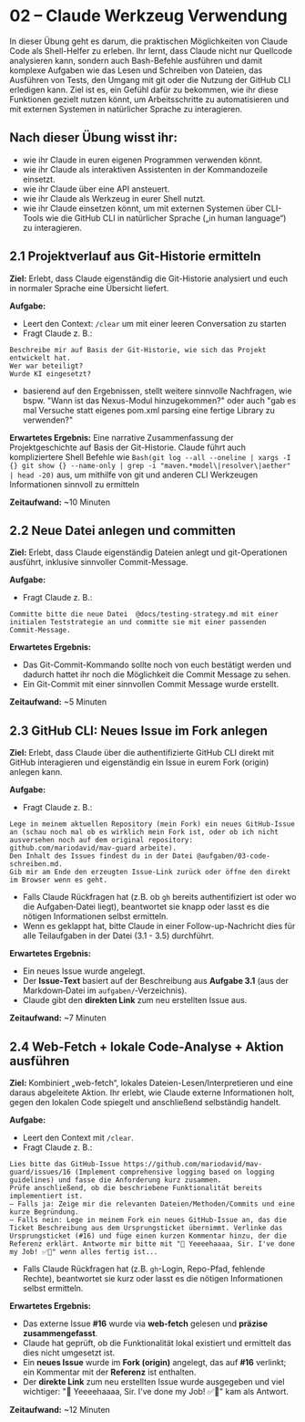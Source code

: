 # 02 – Claude Werkzeug Verwendung

In dieser Übung geht es darum, die praktischen Möglichkeiten von Claude Code als Shell-Helfer zu erleben. Ihr lernt, dass Claude nicht nur Quellcode analysieren kann, sondern auch Bash-Befehle ausführen und damit komplexe Aufgaben wie das Lesen und Schreiben von Dateien, das Ausführen von Tests, den Umgang mit git oder die Nutzung der GitHub CLI erledigen kann. Ziel ist es, ein Gefühl dafür zu bekommen, wie ihr diese Funktionen gezielt nutzen könnt, um Arbeitsschritte zu automatisieren und mit externen Systemen in natürlicher Sprache zu interagieren.

## Nach dieser Übung wisst ihr:

- wie ihr Claude in euren eigenen Programmen verwenden könnt.
- wie ihr Claude als interaktiven Assistenten in der Kommandozeile einsetzt.
- wie ihr Claude über eine API ansteuert.
- wie ihr Claude als Werkzeug in eurer Shell nutzt.
- wie ihr Claude einsetzen könnt, um mit externen Systemen über CLI-Tools wie die GitHub CLI in natürlicher Sprache („in human language“) zu interagieren.

## 2.1 Projektverlauf aus Git-Historie ermitteln

**Ziel:** Erlebt, dass Claude eigenständig die Git-Historie analysiert und euch in normaler Sprache eine Übersicht liefert.

**Aufgabe:**
- Leert den Context: `/clear` um mit einer leeren Conversation zu starten
- Fragt Claude z. B.:

```text
Beschreibe mir auf Basis der Git-Historie, wie sich das Projekt entwickelt hat.  
Wer war beteiligt?  
Wurde KI eingesetzt?  
```

- basierend auf den Ergebnissen, stellt weitere sinnvolle Nachfragen, wie bspw. "Wann ist das Nexus-Modul hinzugekommen?" oder auch "gab es mal Versuche statt eigenes pom.xml parsing eine fertige Library zu verwenden?"

**Erwartetes Ergebnis:** Eine narrative Zusammenfassung der Projektgeschichte auf Basis der Git-Historie. Claude führt auch kompliziertere Shell Befehle wie `Bash(git log --all --oneline | xargs -I {} git show {} --name-only | grep -i "maven.*model\|resolver\|aether" | head -20)` aus, um mithilfe von git und anderen CLI Werkzeugen Informationen sinnvoll zu ermitteln

**Zeitaufwand:** ~10 Minuten


## 2.2 Neue Datei anlegen und committen

**Ziel:** Erlebt, dass Claude eigenständig Dateien anlegt und git-Operationen ausführt, inklusive sinnvoller Commit-Message.

**Aufgabe:**
- Fragt Claude z. B.:

```text
Committe bitte die neue Datei  @docs/testing-strategy.md mit einer initialen Teststrategie an und committe sie mit einer passenden Commit-Message.
```

**Erwartetes Ergebnis:**
- Das Git-Commit-Kommando sollte noch von euch bestätigt werden und dadurch hattet ihr noch die Möglichkeit die Commit Message zu sehen.
- Ein Git-Commit mit einer sinnvollen Commit Message wurde erstellt.

**Zeitaufwand:** ~5 Minuten


## 2.3 GitHub CLI: Neues Issue im Fork anlegen

**Ziel:** Erlebt, dass Claude über die authentifizierte GitHub CLI direkt mit GitHub interagieren und eigenständig ein Issue in eurem Fork (origin) anlegen kann.

**Aufgabe:**
- Fragt Claude z. B.:

```text
Lege in meinem aktuellen Repository (mein Fork) ein neues GitHub-Issue an (schau noch mal ob es wirklich mein Fork ist, oder ob ich nicht ausversehen noch auf dem original repository: github.com/mariodavid/mav-guard arbeite).  
Den Inhalt des Issues findest du in der Datei @aufgaben/03-code-schreiben.md.
Gib mir am Ende den erzeugten Issue‑Link zurück oder öffne den direkt im Browser wenn es geht.
```

- Falls Claude Rückfragen hat (z.B. ob `gh` bereits authentifiziert ist oder wo die Aufgaben‑Datei liegt), beantwortet sie knapp oder lasst es die nötigen Informationen selbst ermitteln.
- Wenn es geklappt hat, bitte Claude in einer Follow-up-Nachricht dies für alle Teilaufgaben in der Datei (3.1 - 3.5) durchführt.

**Erwartetes Ergebnis:**
- Ein neues Issue wurde angelegt.
- Der **Issue‑Text** basiert auf der Beschreibung aus **Aufgabe 3.1** (aus der Markdown‑Datei im `aufgaben/`‑Verzeichnis).
- Claude gibt den **direkten Link** zum neu erstellten Issue aus.

**Zeitaufwand:** ~7 Minuten


## 2.4 Web-Fetch + lokale Code-Analyse + Aktion ausführen

**Ziel:** Kombiniert „web-fetch“, lokales Dateien-Lesen/Interpretieren und eine daraus abgeleitete Aktion. Ihr erlebt, wie Claude externe Informationen holt, gegen den lokalen Code spiegelt und anschließend selbständig handelt.

**Aufgabe:**
- Leert den Context mit `/clear`.
- Fragt Claude z. B.:

```text
Lies bitte das GitHub-Issue https://github.com/mariodavid/mav-guard/issues/16 (Implement comprehensive logging based on logging guidelines) und fasse die Anforderung kurz zusammen.  
Prüfe anschließend, ob die beschriebene Funktionalität bereits implementiert ist.  
– Falls ja: Zeige mir die relevanten Dateien/Methoden/Commits und eine kurze Begründung.  
– Falls nein: Lege in meinem Fork ein neues GitHub-Issue an, das die Ticket Beschreibung aus dem Ursprungsticket übernimmt. Verlinke das Ursprungsticket (#16) und füge einen kurzen Kommentar hinzu, der die Referenz erklärt. Antworte mir bitte mit "🤠 Yeeeehaaaa, Sir. I've done my Job! ✅🎉" wenn alles fertig ist...
```

- Falls Claude Rückfragen hat (z.B. `gh`-Login, Repo-Pfad, fehlende Rechte), beantwortet sie kurz oder lasst es die nötigen Informationen selbst ermitteln.

**Erwartetes Ergebnis:**
- Das externe Issue **#16** wurde via **web-fetch** gelesen und **präzise zusammengefasst**.
- Claude hat geprüft, ob die Funktionalität lokal existiert und ermittelt das dies nicht umgesetzt ist.
- Ein **neues Issue** wurde im **Fork (origin)** angelegt, das auf **#16** verlinkt; ein Kommentar mit der **Referenz** ist enthalten.
- Der **direkte Link** zum neu erstellten Issue wurde ausgegeben und viel wichtiger: "🤠 Yeeeehaaaa, Sir. I've done my Job! ✅🎉" kam als Antwort.

**Zeitaufwand:** ~12 Minuten
